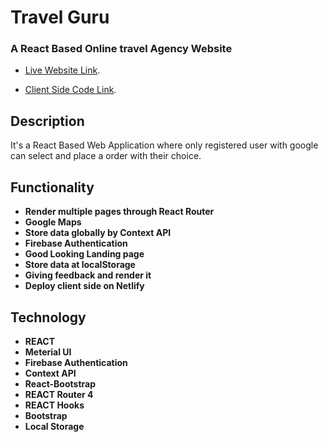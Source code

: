 
# Travel Guru
### A React Based Online travel Agency Website

* [Live Website Link](https://travel-guru-1509e.web.app/).

* [Client Side Code Link](https://github.com/sajib581/Travel-Guru-Assignment-9).

## Description
It's a React Based Web Application where only registered user with google can select and place a order with their choice. 

## Functionality
- **Render multiple pages through React Router**
- **Google Maps**
- **Store data globally by Context API**
- **Firebase Authentication**
- **Good Looking Landing page**
- **Store data at localStorage**
- **Giving feedback and render it**
- **Deploy client side on Netlify**

## Technology
- **REACT**
- **Meterial UI**
- **Firebase Authentication**
- **Context API**
- **React-Bootstrap**
- **REACT Router 4**
- **REACT Hooks**
- **Bootstrap**
- **Local Storage**


